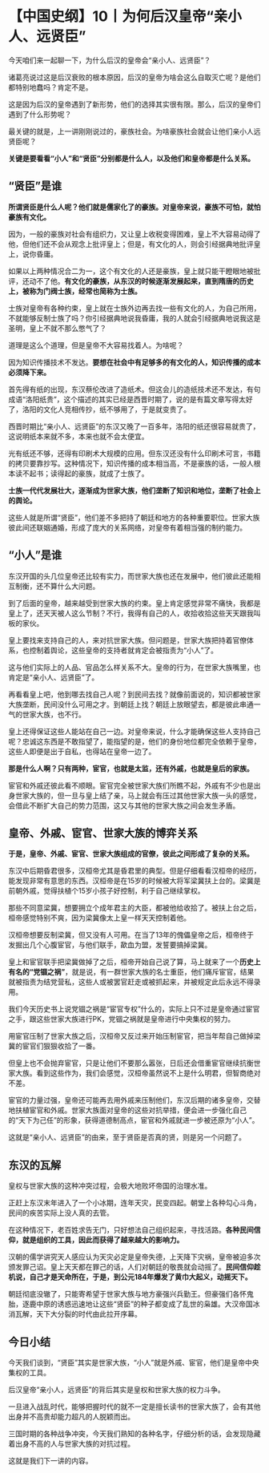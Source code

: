 # 【中国史纲】10丨为何后汉皇帝“亲小人、远贤臣”

今天咱们来一起聊一下，为什么后汉的皇帝会“亲小人、远贤臣”？

诸葛亮说过这是后汉衰败的根本原因，后汉的皇帝为啥会这么自取灭亡呢？是他们都特别地蠢吗？肯定不是。

这是因为后汉的皇帝遇到了新形势，他们的选择其实很有限。那么，后汉的皇帝们遇到了什么形势呢？

最关键的就是，上一讲刚刚说过的，豪族社会。为啥豪族社会就会让他们亲小人远贤臣呢？

**关键是要看看“小人”和“贤臣”分别都是什么人，以及他们和皇帝都是什么关系。**

## **“贤臣”是谁**

**所谓贤臣是什么人呢？他们就是儒家化了的豪族。对皇帝来说，豪族不可怕，就怕豪族有文化。**

因为，一般的豪族对社会有组织力，又让皇上收税变得困难，皇上不大容易动得了他，但他们还不会从观念上批评皇上；但是，有文化的人，则会引经据典地批评皇上，说你昏庸。

如果以上两种情况合二为一，这个有文化的人还是豪族，皇上就只能干瞪眼地被批评，还动不了他。**有文化的豪族，从东汉的时候逐渐发展起来，直到隋唐的历史上，被称为门阀士族，经常也简称为士族。**

士族对皇帝有各种约束，皇上就在士族外边再去找一些有文化的人，为自己所用，不就能够反制士族了吗？你引经据典地说我昏庸，我的人就会引经据典地说我这是圣明，皇上不就不那么憋气了？

道理是这么个道理，但是皇帝不大容易找着人。为啥呢？

因为知识传播技术不发达。**要想在社会中有足够多的有文化的人，知识传播的成本必须降下来。**

首先得有纸的出现，东汉蔡伦改进了造纸术。但这会儿的造纸技术还不发达，有句成语“洛阳纸贵”，这个描述的其实已经是西晋时期了，说的是有篇文章写得太好了，洛阳的文化人竞相传抄，纸不够用了，于是就变贵了。

西晋时期比“亲小人、远贤臣”的东汉又晚了一百多年，洛阳的纸还很容易就贵了，这说明纸本来就不多，本来也就不会太便宜。

光有纸还不够，还得有印刷术大规模的应用。但东汉还没有什么印刷术可言，书籍的拷贝要靠抄写。这种情况下，知识传播的成本相当高，不是豪族的话，一般人根本读不起书；读得起的豪族，就成了士族了。

**士族一代代发展壮大，逐渐成为世家大族，他们垄断了知识和地位，垄断了社会上的舆论。**

这些人就是所谓“贤臣”，他们差不多把持了朝廷和地方的各种重要职位。世家大族彼此间还联姻通婚，形成了庞大的关系网络，对皇帝有着相当强的制约能力。

## **“小人”是谁**

东汉开国的头几位皇帝还比较有实力，而世家大族也还在发展中，他们彼此还能相互制衡，还不算什么大问题。

到了后面的皇帝，越来越受到世家大族的约束。皇上肯定感觉非常不痛快，我都是皇上了，还天天被人这么节制？不行，我得有自己的人，收拾收拾这些天天跟我叫板的家伙。

皇上要找来支持自己的人，来对抗世家大族。但问题是，世家大族把持着官僚体系，也控制着舆论，这些皇帝的支持者就肯定会被指责为“小人”了。

这与他们实际上的人品、官品怎么样关系不大。皇帝的行为，在世家大族嘴里，也肯定是“亲小人、远贤臣”了。

再看看皇上吧，他到哪去找自己人呢？到民间去找？就像前面说的，知识都被世家大族垄断，民间没什么可用之才。到朝廷上找？朝廷上放眼望去，都是彼此串通一气的世家大族，也不行。

皇上还得保证这些人能站在自己一边。对皇帝来说，什么才能确保这些人支持自己呢？忠诚这东西是不敢指望了，能指望的是，他们的身份地位都完全依赖于皇帝，这些人即便是出于自私，也得站在皇帝一边了。

**那是什么人啊？只有两种，宦官，也就是太监，还有外戚，也就是皇后的家族。**

宦官和外戚还彼此看不顺眼。宦官完全被世家大族们所瞧不起，外戚有不少也是出身世家大族的，但一旦与皇上结了亲，马上就会有压过其他世家大族一头的感觉，会借此不断扩大自己的势力范围，这又与其他的世家大族之间会发生矛盾。

## **皇帝、外戚、宦官、世家大族的博弈关系**

**于是，皇帝、外戚、宦官、世家大族组成的官僚，彼此之间形成了复杂的关系。**

东汉中后期昏君很多，汉桓帝尤其是昏君里的典型。但是仔细看看汉桓帝的经历，能发现非常有意思的东西。汉桓帝是在15岁的时候被大将军梁冀扶上台的。梁冀是前朝外戚，觉得扶植个15岁小孩子好控制，利于自己继续掌权。

那些不同意梁冀，想要拥立个成年君主的大臣，都被他给收拾了。被扶上台之后，桓帝感觉特别不爽，因为梁冀像太上皇一样天天控制着他。

汉桓帝想要反制梁冀，但又没有人可用。在当了13年的傀儡皇帝之后，桓帝终于发掘出几个心腹宦官，与他们联手，歃血为盟，发誓要搞掉梁冀。

皇上和宦官联手把梁冀做掉了之后，桓帝开始自己说了算，马上就来了一个**历史上有名的“党锢之祸”**，就是说，有一群世家大族的名士重臣，他们痛斥宦官，结果就被指责为结党营私，这些人或被罢官赶走或被抓起来，并被规定此后永远不得录用。

我们今天历史书上说党锢之祸是“宦官专权”什么的，实际上只不过是皇帝通过宦官之手，跟这些世家大族进行PK，党锢之祸就是皇帝进行中央集权的努力。

用宦官压制了世家大族之后，汉桓帝又反过来开始压制宦官，把当年帮自己做掉梁冀的宦官们狠狠收拾了一番。

但皇上也不会抛弃宦官，只是让他们不要那么嚣张，日后还会借重宦官继续抗衡世家大族。看到这些作为，我们会感觉，汉桓帝虽然说不上是什么明君，但智商绝对不差。

宦官的力量过强，皇帝还可能再去用外戚来压制他们，东汉后期的诸多皇帝，交替地扶植宦官和外戚。世家大族面对皇帝的这些对抗举措，便会进一步强化自己的“天下为己任”的形象，获得道德制高点，宦官和外戚就进一步被还原为“小人”。

这就是“亲小人、远贤臣”的由来，至于贤臣是否真的贤，则是另一个问题了。

## **东汉的瓦解**

皇权与世家大族的这种冲突过程，会极大地败坏帝国的治理水准。

正赶上东汉末年进入了一个小冰期，连年天灾，民变四起。朝堂上各种勾心斗角，民间的疾苦实际上没人真的去管。

在这种情况下，老百姓求告无门，只好想法自己组织起来，寻找活路。**各种民间信仰，就是组织的工具，因此而获得了越来越大的影响力。**

汉朝的儒学讲究天人感应认为天灾必定是皇帝失德，上天降下灾祸，皇帝被迫多次颁发罪己诏。皇上天天都在罪己的话，人们对朝廷的敬畏就会动摇了。**民间信仰趁机说，自己才是天命所在，于是，到公元184年爆发了黄巾大起义，动摇天下。**

朝廷彻底没辙了，只能寄希望于世家大族与地方豪强兴兵勤王。但豪强们各怀鬼胎，逐鹿中原的诱惑迅速地让这些“贤臣”的种子都变成了乱世的枭雄。大汉帝国冰消瓦解，天下大分裂的时代由此拉开序幕。

## 今日小结

今天我们谈到，“贤臣”其实是世家大族，“小人”就是外戚、宦官，他们是皇帝中央集权的工具。

后汉皇帝“亲小人，远贤臣”的背后其实是皇权和世家大族的权力斗争。

一旦进入战乱时代，能够把握时代的就不一定是擅长读书的世家大族了，会有其他出身并不高贵却能力超凡的人脱颖而出。

三国时期的各种战争冲突，今天我们熟知的各种名字，仔细分析的话，会发现隐藏着出身不高的人与世家大族的对抗过程。

这就是我们下一讲的内容。